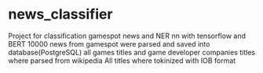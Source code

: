 # news_classifier
Project for classification gamespot news and NER nn with tensorflow and BERT
10000 news from gamespot were parsed and saved into database(PostgreSQL)
all games titles and game developer companies titles where parsed from wikipedia 
All titles where tokinized with IOB format

